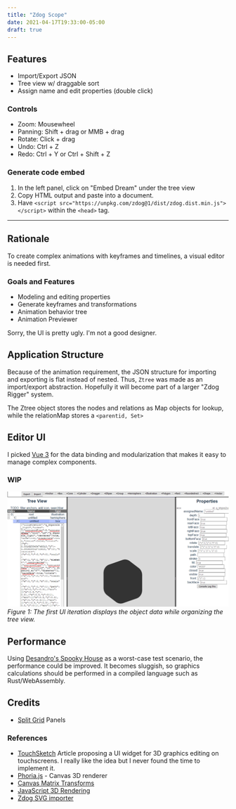 ```yaml
---
title: "Zdog Scope"
date: 2021-04-17T19:33:00-05:00
draft: true
---
```



## Features
- Import/Export JSON
- Tree view w/ draggable sort
- Assign name and edit properties (double click)

### Controls
- Zoom: Mousewheel
- Panning: Shift + drag or MMB + drag
- Rotate: Click + drag
- Undo: Ctrl + Z
- Redo: Ctrl + Y or Ctrl + Shift + Z

### Generate code embed

1. In the left panel, click on "Embed Dream" under the tree view
2. Copy HTML output and paste into a document.
3. Have `<script src="https://unpkg.com/zdog@1/dist/zdog.dist.min.js"></script>`
within the `<head>` tag.

---------

## Rationale

To create complex animations with keyframes and timelines, a visual editor is needed first.

### Goals and Features

- Modeling and editing properties
- Generate keyframes and transformations
- Animation behavior tree
- Animation Previewer

Sorry, the UI is pretty ugly. I'm not a good designer.

## Application Structure

Because of the animation requirement, the JSON structure for importing and exporting is flat instead of nested. Thus, `Ztree` was made as an import/export abstraction. Hopefully it will become part of a larger "Zdog Rigger" system.

The Ztree object stores the nodes and relations as Map objects for lookup, while the relationMap stores a `<parentid, Set>`


## Editor UI

I picked [Vue 3](https://v3.vuejs.org/) for the data binding and modularization that makes it easy to manage complex components.

### WIP

![WIP 1: Displaying object properties and Tree View](/portfolio/zdog-scope/wip1.png)
_Figure 1: The first UI iteration displays the object data while organizing the tree view._

## Performance

Using [Desandro's Spooky House](https://codepen.io/desandro/pen/OJLYxEB) as a worst-case test scenario, the performance could be improved. It becomes sluggish, so graphics calculations should be performed in a compiled language such as Rust/WebAssembly.

## Credits

- [Split Grid](https://github.com/nathancahill/split/tree/master/packages/split-grid) Panels

### References

- [TouchSketch][1] Article proposing a UI widget for 3D graphics editing on touchscreens. I really like the idea but I never found the time to implement it.
- [Phoria.js](https://github.com/kevinroast/phoria.js/blob/master/scripts/phoria-view.js) - Canvas 3D renderer
- [Canvas Matrix Transforms](https://riptutorial.com/html5-canvas/example/19666/a-transformation-matrix-to-track-translated--rotated---scaled-shape-s-)
- [JavaScript 3D Rendering](https://www.sitepoint.com/building-3d-engine-javascript/)
- [Zdog SVG importer](https://github.com/sakamies/zdog-svg-importer)

[1]: <https://hal.archives-ouvertes.fr/hal-01222203/document> (widget proposal for touchscreen)


